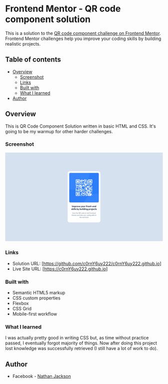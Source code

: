 # Frontend Mentor - QR code component solution

This is a solution to the [QR code component challenge on Frontend Mentor](https://www.frontendmentor.io/challenges/qr-code-component-iux_sIO_H). Frontend Mentor challenges help you improve your coding skills by building realistic projects.

## Table of contents

- [Overview](#overview)
  - [Screenshot](#screenshot)
  - [Links](#links)
  - [Built with](#built-with)
  - [What I learned](#what-i-learned)
- [Author](#author)

## Overview

This is QR Code Component Solution written in basic HTML and CSS. It's going to be my warmup for other harder challenges.

### Screenshot

![Screenshot of solution](./screenshot.png)

### Links

- Solution URL: [https://github.com/c0rnY6uy222/c0rnY6uy222.github.io]
- Live Site URL: [https://c0rnY6uy222.github.io]

### Built with

- Semantic HTML5 markup
- CSS custom properties
- Flexbox
- CSS Grid
- Mobile-first workflow

### What I learned

I was actually pretty good in writing CSS but, as time without practice passed, I eventually forgot majority of things.
Now after doing this project lost knowledge was successfully retrieved (I still have a lot of work to do).

## Author

- Facebook - [Nathan Jackson](https://www.facebook.com/nathan.jackson.511111)
